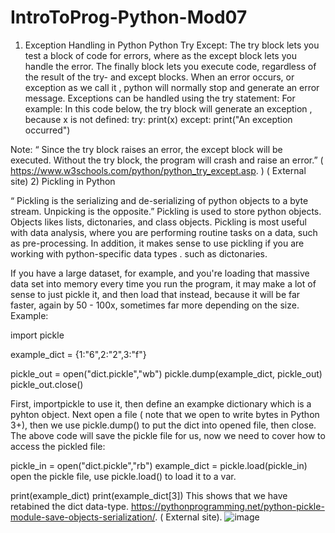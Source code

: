 # IntroToProg-Python-Mod07

1) Exception Handling in Python
Python Try Except: The try block lets you test a block of code for errors, where as the except block lets you handle the error. The finally block lets you execute code, regardless of the result of the try- and except blocks. When an error occurs, or exception as we call it , python will normally stop and generate an error message. Exceptions can be handled using the try statement:
For example: In this code below, the try block will generate an exception , because x is not defined:
try:
  print(x)
except:
  print("An exception occurred")

Note: “ Since the try block raises an error, the except block will be executed. Without the try block, the program will crash and raise an error.” ( https://www.w3schools.com/python/python_try_except.asp. ) ( External site)
2) Pickling in Python

“ Pickling is the serializing and de-serializing of python objects to a byte stream. Unpicking is the opposite.” Pickling is used to store python objects. Objects likes lists, dictonaries, and class objects. Pickling is most useful with data analysis, where you are performing routine tasks on a data, such as pre-processing. In addition, it makes sense to use pickling if you are working with python-specific data types . such as dictonaries.

If you have a large dataset, for example, and you're loading that massive data set into memory every time you run the program, it may make a lot of sense to just pickle it, and then load that instead, because it will be far faster, again by 50 - 100x, sometimes far more depending on the size.
Example:

import pickle

example_dict = {1:"6",2:"2",3:"f"}

pickle_out = open("dict.pickle","wb")
pickle.dump(example_dict, pickle_out)
pickle_out.close()

First, importpickle to use it, then define an exampke dictionary which is a pyhton object. Next open a file ( note that we open to write bytes in Python 3+), then we use pickle.dump() to put the dict into opened file, then close.
The above code will save the pickle file for us, now we need to cover how to access the pickled file:

pickle_in = open("dict.pickle","rb")
example_dict = pickle.load(pickle_in)
open the pickle file, use pickle.load() to load it to a var.

print(example_dict)
print(example_dict[3])
This shows that we have retabined the dict data-type.
https://pythonprogramming.net/python-pickle-module-save-objects-serialization/.  ( External site).
![image](https://user-images.githubusercontent.com/94755079/144724109-4ed6084b-2648-4e87-863e-1dc19040e767.png)


